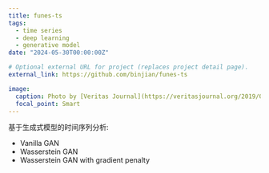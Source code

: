 ```yaml
---
title: funes-ts
tags:
  - time series
  - deep learning
  - generative model
date: "2024-05-30T00:00:00Z"

# Optional external URL for project (replaces project detail page).
external_link: https://github.com/binjian/funes-ts

image:
  caption: Photo by [Veritas Journal](https://veritasjournal.org/2019/06/04/on-the-importance-of-forgetting/)
  focal_point: Smart
---
```


基于生成式模型的时间序列分析:

- Vanilla GAN
- Wasserstein GAN
- Wasserstein GAN with gradient penalty

<!--more-->